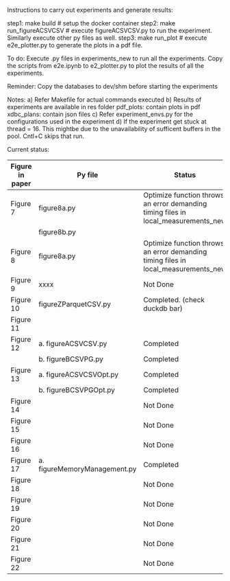 Instructions to carry out experiments and generate results:

step1: make build                #   setup the docker container
step2: make run_figureACSVCSV    #   execute figureACSVCSV.py to run the experiment. Similarly execute other py files as well.
step3: make run_plot             #   execute e2e_plotter.py to generate the plots in a pdf file.

To do:
Execute .py files in experiments_new to run all the experiments. 
Copy the scripts from e2e.ipynb to e2_plotter.py to plot the results of all the experiments.

Reminder: 
Copy the databases to dev/shm before starting the experiments

Notes: 
a) Refer Makefile for actual commands executed
b) Results of experiments are available in res folder
pdf_plots: contain plots in pdf
xdbc_plans: contain json files
c) Refer experiment_envs.py for the configurations used in the experiment
d) If the experiment get stuck at thread = 16. This mightbe due to the unavailability of sufficent buffers in the pool. Cntl+C skips that run.

Current status:

Figure in paper   |      Py file                    | Status
----------------- | --------------------------------| ----------------------
Figure 7          |figure8a.py                      | Optimize function throws an error demanding timing files in local_measurements_new
                  |figure8b.py                      |
Figure 8          |figure8a.py                      | Optimize function throws an error demanding timing files in local_measurements_new
Figure 9          | xxxx                            | Not Done
Figure 10         |figureZParquetCSV.py             | Completed. (check duckdb bar)
Figure 11         |                                 | 
Figure 12         | a. figureACSVCSV.py             | Completed 
                  | b. figureBCSVPG.py              | Completed
Figure 13         | a. figureACSVCSVOpt.py          | Completed 
                  | b. figureBCSVPGOpt.py           | Completed 
Figure 14         |                                 | Not Done
Figure 15         |                                 | Not Done
Figure 16         |                                 | Not Done
Figure 17         | a. figureMemoryManagement.py    | Completed 
Figure 18         |                                 | Not Done
Figure 19         |                                 | Not Done
Figure 20         |                                 | Not Done
Figure 21         |                                 | Not Done
Figure 22         |                                 | Not Done
